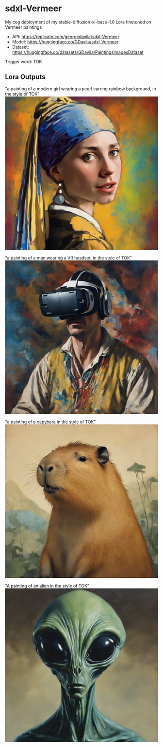 # sdxl-Vermeer

My cog deployment of my stable-diffusion-xl-base-1.0 Lora finetuned on Vermeer paintings 

- API: https://replicate.com/georgedavila/sdxl-Vermeer
- Model: https://huggingface.co/GDavila/sdxl-Vermeer
- Dataset: https://huggingface.co/datasets/GDavila/PaintingsImagesDataset

Trigger word: TOK

## Lora Outputs

"a painting of a modern girl wearing a pearl earring rainbow background, in the style of TOK"
![ver0](images/ver0.png)

"a painting of a man wearing a VR headset, in the style of TOK"
![ver1](images/ver1.png)

"a painting of a capybara in the style of TOK"
![ver2](images/ver2.png)

"A painting of an alien in the style of TOK"
![ver3](images/ver3.png)

